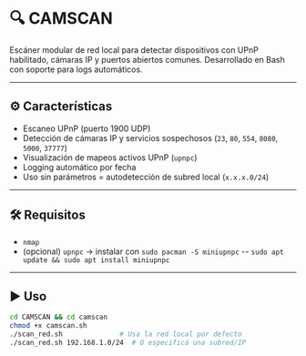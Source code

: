 # 🔍 CAMSCAN

Escáner modular de red local para detectar dispositivos con UPnP habilitado, cámaras IP y puertos abiertos comunes. Desarrollado en Bash con soporte para logs automáticos.

---

## ⚙️ Características

- Escaneo UPnP (puerto 1900 UDP)
- Detección de cámaras IP y servicios sospechosos (`23`, `80`, `554`, `8080`, `5000`, `37777`)
- Visualización de mapeos activos UPnP (`upnpc`)
- Logging automático por fecha
- Uso sin parámetros = autodetección de subred local (`x.x.x.0/24`)

---

## 🛠️ Requisitos

- `nmap`
- (opcional) `upnpc` → instalar con `sudo pacman -S miniupnpc` --  `sudo apt update && sudo apt install miniupnpc`

---

## ▶️ Uso

```bash
cd CAMSCAN && cd camscan
chmod +x camscan.sh
./scan_red.sh              # Usa la red local por defecto
./scan_red.sh 192.168.1.0/24  # O especificá una subred/IP
